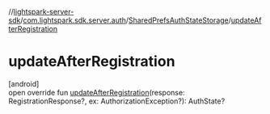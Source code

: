 //[lightspark-server-sdk](../../../index.md)/[com.lightspark.sdk.server.auth](../index.md)/[SharedPrefsAuthStateStorage](index.md)/[updateAfterRegistration](update-after-registration.md)

# updateAfterRegistration

[android]\
open override fun [updateAfterRegistration](update-after-registration.md)(response: RegistrationResponse?, ex: AuthorizationException?): AuthState?
